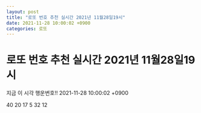 ```yaml
---
layout: post
title: "로또 번호 추천 실시간 2021년 11월28일19시"
date: 2021-11-28 10:00:02 +0900
categories: 로또
---
```


# 로또 번호 추천 실시간 2021년 11월28일19시

지금 이 시각 행운번호!! 2021-11-28 10:00:02 +0900

 40  20  17  5  32  12 

